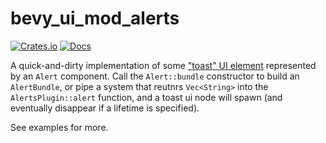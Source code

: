 # bevy_ui_mod_alerts

[![Crates.io](https://img.shields.io/crates/v/bevy_ui_mod_alerts.svg)](https://crates.io/crates/bevy_ui_mod_alerts)
[![Docs](https://docs.rs/bevy_ui_mod_alerts/badge.svg)](https://docs.rs/bevy_ui_mod_alerts/latest/)

A quick-and-dirty implementation of some ["toast" UI element](https://open-ui.org/components/toast.research/) represented by an `Alert` component. Call the `Alert::bundle` constructor to build an `AlertBundle`, or pipe a system that reutnrs `Vec<String>` into the `AlertsPlugin::alert` function, and a toast ui node will spawn (and eventually disappear if a lifetime is specified).

See examples for more.
